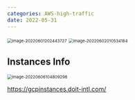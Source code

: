 ```yaml
---
categories: AWS-high-traffic
date: 2022-05-31
---
```






<img src="https://tva1.sinaimg.cn/large/e6c9d24egy1h2t0isr14wj217u0u078o.jpg" alt="image-20220601202443727" style="zoom:67%;" />

<img src="https://tva1.sinaimg.cn/large/e6c9d24egy1h2t8n0bqu9j216d0u0q6o.jpg" alt="image-20220602010534184" style="zoom: 67%;" />







## Instances Info

<img src="https://tva1.sinaimg.cn/large/e6c9d24egy1h2ybyez808j20w00u0wkm.jpg" alt="image-20220606104809298" style="zoom:67%;" />

https://gcpinstances.doit-intl.com/
